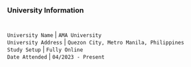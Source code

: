 ### University Information
#

`University Name` | `AMA University` <br />
`University Address` | `Quezon City, Metro Manila, Philippines` <br />
`Study Setup` | `Fully Online` <br />
`Date Attended` | `04/2023 - Present` <br />
